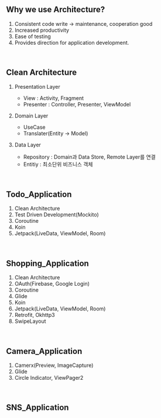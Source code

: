 
## Why we use Architecture?
1. Consistent code write -> maintenance, cooperation good
2. Increased productivity
3. Ease of testing
4. Provides direction for application development.

<br>

## Clean Architecture
1. Presentation Layer
	- View : Activity, Fragment
	- Presenter : Controller, Presenter, ViewModel

2. Domain Layer
	- UseCase
	- Translater(Entity -> Model)

3. Data Layer
	- Repository : Domain과 Data Store, Remote Layer를 연결
	- Entitiy : 최소단위 비즈니스 객체

<br>

## Todo_Application
1. Clean Architecture
2. Test Driven Development(Mockito)
3. Coroutine
4. Koin
5. Jetpack(LiveData, ViewModel, Room)

<br>

## Shopping_Application
1. Clean Architecture
2. OAuth(Firebase, Google Login)
3. Coroutine
4. Glide
5. Koin
6. Jetpack(LiveData, ViewModel, Room)
7. Retrofit, Okhttp3
8. SwipeLayout

<br>

## Camera_Application
1. Camerx(Preview, ImageCapture)
2. Glide
3. Circle Indicator, ViewPager2

<br>

## SNS_Application

